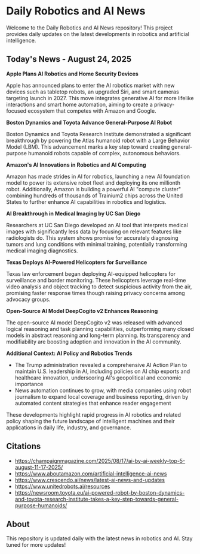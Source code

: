 # Daily Robotics and AI News

Welcome to the Daily Robotics and AI News repository! This project provides daily updates on the latest developments in robotics and artificial intelligence.

## Today's News - August 24, 2025

**Apple Plans AI Robotics and Home Security Devices**

Apple has announced plans to enter the AI robotics market with new devices such as tabletop robots, an upgraded Siri, and smart cameras targeting launch in 2027. This move integrates generative AI for more lifelike interactions and smart home automation, aiming to create a privacy-focused ecosystem that competes with Amazon and Google.

**Boston Dynamics and Toyota Advance General-Purpose AI Robot**

Boston Dynamics and Toyota Research Institute demonstrated a significant breakthrough by powering the Atlas humanoid robot with a Large Behavior Model (LBM). This advancement marks a key step toward creating general-purpose humanoid robots capable of complex, autonomous behaviors.

**Amazon's AI Innovations in Robotics and AI Computing**

Amazon has made strides in AI for robotics, launching a new AI foundation model to power its extensive robot fleet and deploying its one millionth robot. Additionally, Amazon is building a powerful AI "compute cluster" combining hundreds of thousands of Trainium2 chips across the United States to further enhance AI capabilities in robotics and logistics.

**AI Breakthrough in Medical Imaging by UC San Diego**

Researchers at UC San Diego developed an AI tool that interprets medical images with significantly less data by focusing on relevant features like radiologists do. This system shows promise for accurately diagnosing tumors and lung conditions with minimal training, potentially transforming medical imaging diagnostics.

**Texas Deploys AI-Powered Helicopters for Surveillance**

Texas law enforcement began deploying AI-equipped helicopters for surveillance and border monitoring. These helicopters leverage real-time video analysis and object tracking to detect suspicious activity from the air, promising faster response times though raising privacy concerns among advocacy groups.

**Open-Source AI Model DeepCogito v2 Enhances Reasoning**

The open-source AI model DeepCogito v2 was released with advanced logical reasoning and task planning capabilities, outperforming many closed models in abstract reasoning and long-term planning. Its transparency and modifiability are boosting adoption and innovation in the AI community.

**Additional Context: AI Policy and Robotics Trends**

- The Trump administration revealed a comprehensive AI Action Plan to maintain U.S. leadership in AI, including policies on AI chip exports and healthcare innovation, underscoring AI's geopolitical and economic importance
- News automation continues to grow, with media companies using robot journalism to expand local coverage and business reporting, driven by automated content strategies that enhance reader engagement

These developments highlight rapid progress in AI robotics and related policy shaping the future landscape of intelligent machines and their applications in daily life, industry, and governance.

## Citations

- https://champaignmagazine.com/2025/08/17/ai-by-ai-weekly-top-5-august-11-17-2025/
- https://www.aboutamazon.com/artificial-intelligence-ai-news
- https://www.crescendo.ai/news/latest-ai-news-and-updates
- https://www.unitedrobots.ai/resources
- https://newsroom.toyota.eu/ai-powered-robot-by-boston-dynamics-and-toyota-research-institute-takes-a-key-step-towards-general-purpose-humanoids/

## About

This repository is updated daily with the latest news in robotics and AI. Stay tuned for more updates!